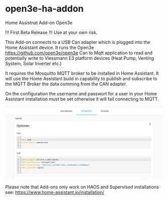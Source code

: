 # open3e-ha-addon
Home Assistnat Add-on Open3e

!!! First Beta Release !!! Use at your own risk. 

This Add-on connects to a USB Can adapter which is plugged into the Home Assistant device. It runs the Open3e https://github.com/open3e/open3e Can to Mqtt application to read and potentially write to Viessmann E3 platform devices (Heat Pump, Venting System, Solar Inverter etc.)

It requires the Mosquitto MQTT broker to be installed in Home Assistant. It will use the Home Assistant build in capability to publish and subscribe to the MQTT Broker the data comming from the CAN adapter. 

On the configuration the username and passwort for a user in your Home Assistant installation must be set otherwise it will fail connecting to MQTT. 

![Getting Started](./images/homeassistant-configuration.jpg)

Please note that Add-ons only work on HAOS and Supervised installations see: https://www.home-assistant.io/installation/ 